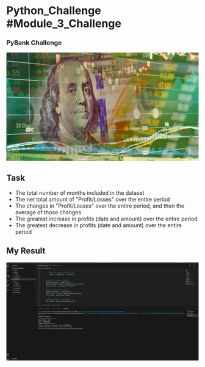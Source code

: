 # Python_Challenge #Module_3_Challenge

### PyBank Challenge

![Py_Bank_Challenge](Images/revenue-per-lead.png)

## Task

* The total number of months included in the dataset
* The net total amount of "Profit/Losses" over the entire period
* The changes in "Profit/Losses" over the entire period, and then the average of those changes
* The greatest increase in profits (date and amount) over the entire period
* The greatest decrease in profits (date and amount) over the entire period

## My Result

![Py_Bank_Result](Result/Py-Bank-Result.png)
